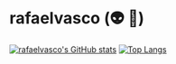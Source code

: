 # rafaelvasco (:alien: :metal:)

[![rafaelvasco's GitHub stats](https://github-readme-stats-git-masterrstaa-rickstaa.vercel.app/api?username=rafaelvasco)](https://github.com/anuraghazra/github-readme-stats)
[![Top Langs](https://github-readme-stats-git-masterrstaa-rickstaa.vercel.app/api/top-langs/?username=rafaelvasco)](https://github.com/anuraghazra/github-readme-stats)
